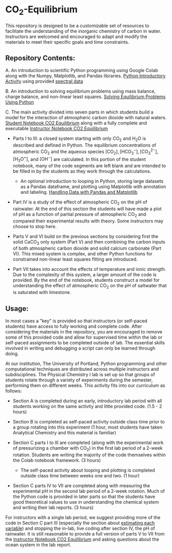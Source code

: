 # $\mathrm{CO_2}$-Equilibrium

This repository is designed to be a customizable set of resources to facilitate the understanding of the inorganic chemistry of carbon in water. Instructors are welcomed and encouraged to adapt and modify the materials to meet their specific goals and time constraints.

## Repository Contents:

A. An introduction to scientific Python programming using Google Colab along with the Numpy, Matplotlib, and Pandas libraries. [Python Introductory Activity](https://colab.research.google.com/github/wphall/CO2-Equilibrium/blob/main/Python_Introductory_Activity_KEY.ipynb) using provided [spectral data](https://github.com/wphall/CO2-Equilibrium/blob/6cc06acdc6d6ce9b7077940b030278e7fa9bd21c/Spectral%20Data.xlsx)

B. An introduction to solving equilibrium problems using mass balance, charge balance, and non-linear least squares. [Solving Equilibrium Problems Using Python](https://colab.research.google.com/github/wphall/CO2-Equilibrium/blob/main/Solving_Equilibrium_Problems_Using_Python.ipynb)

C. The main activity divided into seven parts in which students build a model for the interaction of atmospheric carbon dioxide with natural waters. [Student Notebook CO2 Equilibrium](https://colab.research.google.com/github/wphall/CO2-Equilibrium/blob/main/Student_Notebook_CO2_Equilibrium.ipynb#scrollTo=DQFCCLpto973) along with a fully complete and executable [Instructor Notebook CO2 Equilibrium](https://colab.research.google.com/github/wphall/CO2-Equilibrium/blob/main/Instructor_Notebook_CO2_Equilibrium.ipynb)
* Parts I to III: a closed system starting with only $\mathrm{CO_2}$ and $\mathrm{H_2O}$ is described and defined in Python. The equilibrium concentrations of atmospheric $\mathrm{CO_2}$ and the aqueous species $\mathrm{[CO_2], [HCO_3^-], [CO_3^{2-}], [H_3O^+]}$, and $\mathrm{[OH^-]}$ are calculated.  In this portion of the student notebook, many of the code segments are left blank and are intended to be filled in by the students as they work through the calculations.

    * An optional introduction to looping in Python, storing large datasets as a Pandas dataframe, and plotting using Matplotlib with annotation and labeling. [Handling Data with Pandas and Matplotlib](https://colab.research.google.com/github/wphall/CO2-Equilibrium/blob/main/Handling_Data_with_Pandas_and_Matplotlib.ipynb)

* Part IV is a study of the effect of atmospheric $\mathrm{CO_2}$ on the pH of rainwater.  At the end of this section the students will have made a plot of pH as a function of partial pressure of atmospheric $\mathrm{CO_2}$ and compared their experimental results with theory.  Some instructors may choose to stop here.

* Parts V and VI build on the previous sections by considering first the solid $\mathrm{CaCO_3}$ only system (Part V) and then combining the carbon inputs of both atmospheric carbon dioxide and solid calcium carbonate (Part VI).  This mixed system is complex, and other Python functions for constrained non-linear least squares fitting are introduced.

* Part VII takes into account the effects of temperature and ionic strength.  Due to the complexity of this system, a larger amount of the code is provided.  By the end of the notebook, students construct a model for understanding the effect of atmospheric $\mathrm{CO_2}$ on the pH of saltwater that is saturated with limestone.

## Usage:
In most cases a "key" is provided so that instructors (or self-paced students) have access to fully working and complete code.  After considering the materials in the repository, you are encouraged to remove some of this provided code and allow for  supervised time within the lab or self-paced assignments to be completed outside of lab. The essential skills involved in writing and debugging a script can only be learned through doing.  

At our institution, The University of Portland, Python programming and other computational techniques are distributed across multiple instructors and subdisciplines.  The Physical Chemistry I lab is set up so that groups of students rotate through a variety of experiments during the semester, performing them on different weeks.  This activity fits into our curriculum as follows:

* Section A is completed during an early, introductory lab period with all students working on the same activity and little provided code. (1.5 - 2 hours)

* Section B is completed as self-paced activity outside class time prior to a group rotating into this experiment (1 hour, most students have taken Analytical Chemistry and this material is familiar)

* Section C parts I to III are completed (along with the experimental work of pressurizing a chamber with $\mathrm{CO_2}$) in the first lab period of a 2-week rotation. Students are writing the majority of the code themselves within the Colab notebook framework. (3 hours)  

    * The self-paced activity about looping and plotting is completed outside class time between weeks one and two. (1 hour)

* Section C parts IV to VII are completed along with measuring the experimental pH in the second lab period of a 2-week rotation. Much of the Python code is provided in later parts so that the students have good theoretical values to use in understanding the chemical system and writing their lab reports. (3 hours)

For instructors with a single lab period, we suggest providing more of the code in Section C part III (especially the section about [estimating each variable](https://colab.research.google.com/github/wphall/CO2-Equilibrium/blob/main/Student_Notebook_CO2_Equilibrium.ipynb#scrollTo=emwRJsJsz-cU)) and stopping the in-lab, live coding after section IV, the pH of rainwater.  It is still reasonable to provide a full version of parts V to VII from the [Instructor Notebook CO2 Equilibrium](https://colab.research.google.com/github/wphall/CO2-Equilibrium/blob/main/Instructor_Notebook_CO2_Equilibrium.ipynb) and asking questions about the ocean system in the lab report.

